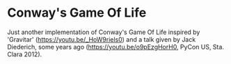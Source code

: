 # Conway's Game Of Life

Just another implementation of Conway's Game Of Life
inspired by 'Gravitar' (https://youtu.be/_HoW9riels0)
and a talk given by Jack Diederich, some years ago
(https://youtu.be/o9pEzgHorH0, PyCon US, Sta. Clara 2012).
